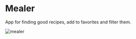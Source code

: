 # Mealer
App for finding good recipes, add to favorites and filter them.

![mealer](https://user-images.githubusercontent.com/53939191/113552378-bffa0f00-95fe-11eb-9d4a-1e6192f7566e.png)

